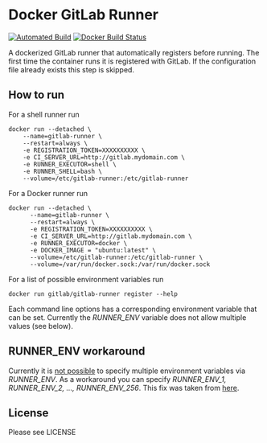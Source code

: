 # Docker GitLab Runner

[![Automated Build](https://img.shields.io/docker/automated/phihos/gitlab-runner.svg)](https://hub.docker.com/r/phihos/gitlab-runner/)
[![Docker Build Status](https://img.shields.io/docker/build/phihos/gitlab-runner.svg)](https://hub.docker.com/r/phihos/gitlab-runner/)

A dockerized GitLab runner that automatically registers before running.
The first time the container runs it is registered with GitLab. If the configuration file already exists this step is skipped.

## How to run

For a shell runner run

    docker run --detached \
        --name=gitlab-runner \
        --restart=always \
        -e REGISTRATION_TOKEN=XXXXXXXXXX \
        -e CI_SERVER_URL=http://gitlab.mydomain.com \
        -e RUNNER_EXECUTOR=shell \
        -e RUNNER_SHELL=bash \
        --volume=/etc/gitlab-runner:/etc/gitlab-runner
        
For a Docker runner run

    docker run --detached \
          --name=gitlab-runner \
          --restart=always \
          -e REGISTRATION_TOKEN=XXXXXXXXXX \
          -e CI_SERVER_URL=http://gitlab.mydomain.com \
          -e RUNNER_EXECUTOR=docker \
          -e DOCKER_IMAGE = "ubuntu:latest" \
          --volume=/etc/gitlab-runner:/etc/gitlab-runner \
          --volume=/var/run/docker.sock:/var/run/docker.sock
	
For a list of possible environment variables run

    docker run gitlab/gitlab-runner register --help
    
Each command line options has a corresponding environment variable that can be set.
Currently the *RUNNER_ENV* variable does not allow multiple values (see below).
		  
## RUNNER_ENV workaround

Currently it is [not possible](https://gitlab.com/gitlab-org/gitlab-runner/issues/259) to specify multiple environment variables via *RUNNER_ENV*.
As a workaround you can specify *RUNNER_ENV_1, RUNNER_ENV_2, ..., RUNNER_ENV_256*. This fix was taken from [here](https://gitlab.com/gitlab-org/gitlab-runner/issues/259#note_41453202).
        
## License

Please see LICENSE
